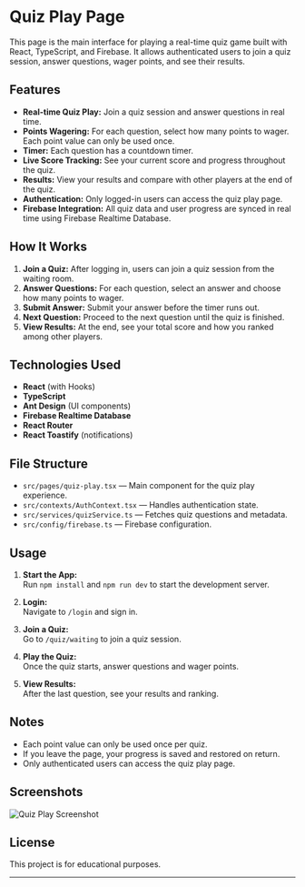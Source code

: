 # Quiz Play Page

This page is the main interface for playing a real-time quiz game built with React, TypeScript, and Firebase. It allows authenticated users to join a quiz session, answer questions, wager points, and see their results.

## Features

- **Real-time Quiz Play:** Join a quiz session and answer questions in real time.
- **Points Wagering:** For each question, select how many points to wager. Each point value can only be used once.
- **Timer:** Each question has a countdown timer.
- **Live Score Tracking:** See your current score and progress throughout the quiz.
- **Results:** View your results and compare with other players at the end of the quiz.
- **Authentication:** Only logged-in users can access the quiz play page.
- **Firebase Integration:** All quiz data and user progress are synced in real time using Firebase Realtime Database.

## How It Works

1. **Join a Quiz:** After logging in, users can join a quiz session from the waiting room.
2. **Answer Questions:** For each question, select an answer and choose how many points to wager.
3. **Submit Answer:** Submit your answer before the timer runs out.
4. **Next Question:** Proceed to the next question until the quiz is finished.
5. **View Results:** At the end, see your total score and how you ranked among other players.

## Technologies Used

- **React** (with Hooks)
- **TypeScript**
- **Ant Design** (UI components)
- **Firebase Realtime Database**
- **React Router**
- **React Toastify** (notifications)

## File Structure

- `src/pages/quiz-play.tsx` — Main component for the quiz play experience.
- `src/contexts/AuthContext.tsx` — Handles authentication state.
- `src/services/quizService.ts` — Fetches quiz questions and metadata.
- `src/config/firebase.ts` — Firebase configuration.

## Usage

1. **Start the App:**  
   Run `npm install` and `npm run dev` to start the development server.

2. **Login:**  
   Navigate to `/login` and sign in.

3. **Join a Quiz:**  
   Go to `/quiz/waiting` to join a quiz session.

4. **Play the Quiz:**  
   Once the quiz starts, answer questions and wager points.

5. **View Results:**  
   After the last question, see your results and ranking.

## Notes

- Each point value can only be used once per quiz.
- If you leave the page, your progress is saved and restored on return.
- Only authenticated users can access the quiz play page.

## Screenshots

![Quiz Play Screenshot](./screenshots/quiz-play.png)

## License

This project is for educational purposes.

---
